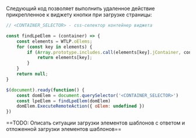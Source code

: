 Следующий код позволяет выполнить удаленное действие прикрепленное к виджету кнопки при загрузке страницы:
```js
// <CONTAINER_SELECTOR> - css-селектор контейнер виджета

const findLpeElem = (container) => {
    const elements = WTLP.oElems;
    for (const key in elements) {
        if (Array.prototype.includes.call(elements[key].jContainer, container)) {
            return elements[key];
        }
    }
    return null;
}

$(document).ready(function() {
    const domElem = document.querySelector('<CONTAINER_SELECTOR>')
    const lpeElem = findLpeElem(domElem)
    domElem.ExecuteRemoteAction({ oElem: undefined })
})
```

==TODO: Описать ситуации загрузки элементов шаблонов с ответом и отложенной загрузки элементов шаблонов==